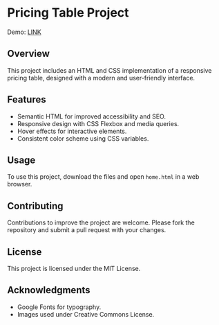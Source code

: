 # Pricing Table Project

Demo: [LINK](https://layout-table.netlify.app/)

## Overview
This project includes an HTML and CSS implementation of a responsive pricing table, designed with a modern and user-friendly interface.

## Features
- Semantic HTML for improved accessibility and SEO.
- Responsive design with CSS Flexbox and media queries.
- Hover effects for interactive elements.
- Consistent color scheme using CSS variables.

## Usage
To use this project, download the files and open `home.html` in a web browser.

## Contributing
Contributions to improve the project are welcome. Please fork the repository and submit a pull request with your changes.

## License
This project is licensed under the MIT License.

## Acknowledgments
- Google Fonts for typography.
- Images used under Creative Commons License.
